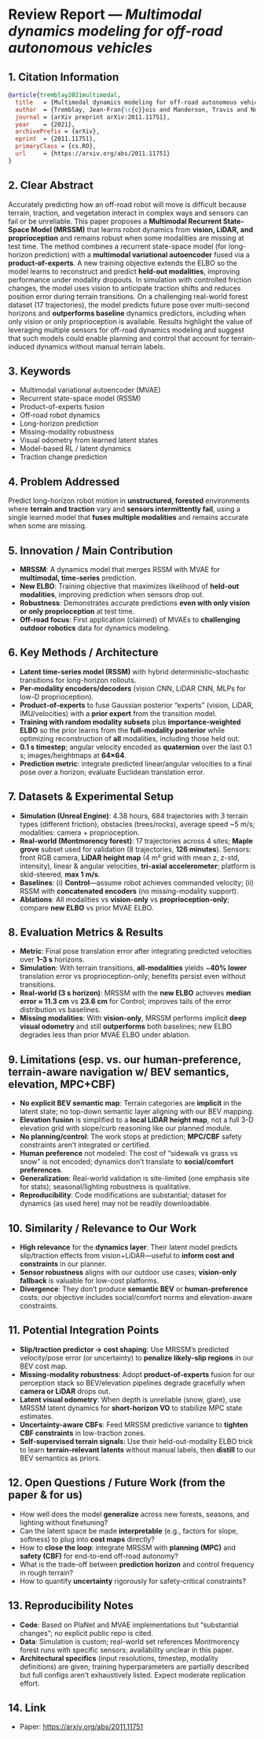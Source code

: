 # Review Report — *Multimodal dynamics modeling for off-road autonomous vehicles*

## 1. Citation Information

```bibtex
@article{tremblay2021multimodal,
  title   = {Multimodal dynamics modeling for off-road autonomous vehicles},
  author  = {Tremblay, Jean-Fran{\c{c}}ois and Manderson, Travis and Noca, Aur{'e}lio and Dudek, Gregory and Meger, David},
  journal = {arXiv preprint arXiv:2011.11751},
  year    = {2021},
  archivePrefix = {arXiv},
  eprint  = {2011.11751},
  primaryClass = {cs.RO},
  url     = {https://arxiv.org/abs/2011.11751}
}
```

## 2. Clear Abstract 

Accurately predicting how an off-road robot will move is difficult because terrain, traction, and vegetation interact in complex ways and sensors can fail or be unreliable. This paper proposes a **Multimodal Recurrent State-Space Model (MRSSM)** that learns robot dynamics from **vision, LiDAR, and proprioception** and remains robust when some modalities are missing at test time. The method combines a recurrent state-space model (for long-horizon prediction) with a **multimodal variational autoencoder** fused via a **product-of-experts**. A new training objective extends the ELBO so the model learns to reconstruct and predict **held-out modalities**, improving performance under modality dropouts. In simulation with controlled friction changes, the model uses vision to anticipate traction shifts and reduces position error during terrain transitions. On a challenging real-world forest dataset (17 trajectories), the model predicts future pose over multi-second horizons and **outperforms baseline** dynamics predictors, including when only vision or only proprioception is available. Results highlight the value of leveraging multiple sensors for off-road dynamics modeling and suggest that such models could enable planning and control that account for terrain-induced dynamics without manual terrain labels.

## 3. Keywords

- Multimodal variational autoencoder (MVAE)  
- Recurrent state-space model (RSSM)  
- Product-of-experts fusion  
- Off-road robot dynamics  
- Long-horizon prediction  
- Missing-modality robustness  
- Visual odometry from learned latent states  
- Model-based RL / latent dynamics  
- Traction change prediction

## 4. Problem Addressed

Predict long-horizon robot motion in **unstructured, forested** environments where **terrain and traction** vary and **sensors intermittently fail**, using a single learned model that **fuses multiple modalities** and remains accurate when some are missing.

## 5. Innovation / Main Contribution

- **MRSSM**: A dynamics model that merges RSSM with MVAE for **multimodal, time-series** prediction.  
- **New ELBO**: Training objective that maximizes likelihood of **held-out modalities**, improving prediction when sensors drop out.  
- **Robustness**: Demonstrates accurate predictions **even with only vision or only proprioception** at test time.  
- **Off-road focus**: First application (claimed) of MVAEs to **challenging outdoor robotics** data for dynamics modeling.

## 6. Key Methods / Architecture

- **Latent time-series model (RSSM)** with hybrid deterministic–stochastic transitions for long-horizon rollouts.  
- **Per-modality encoders/decoders** (vision CNN, LiDAR CNN, MLPs for low-D proprioception).  
- **Product-of-experts** to fuse Gaussian posterior “experts” (vision, LiDAR, IMU/velocities) with a **prior expert** from the transition model.  
- **Training with random modality subsets** plus **importance-weighted ELBO** so the prior learns from the **full-modality posterior** while optimizing reconstruction of **all** modalities, including those held out.  
- **0.1 s timestep**; angular velocity encoded as **quaternion** over the last 0.1 s; images/heightmaps at **64×64**.  
- **Prediction metric**: integrate predicted linear/angular velocities to a final pose over a horizon; evaluate Euclidean translation error.

## 7. Datasets & Experimental Setup

- **Simulation (Unreal Engine)**: 4.38 hours, 684 trajectories with 3 terrain types (different friction), obstacles (trees/rocks), average speed ~5 m/s; modalities: camera + proprioception.  
- **Real-world (Montmorency forest)**: 17 trajectories across 4 sites; **Maple grove** subset used for validation (8 trajectories, **126 minutes**). Sensors: front RGB camera, **LiDAR height map** (4 m² grid with mean z, z-std, intensity), linear & angular velocities, **tri-axial accelerometer**; platform is skid-steered, **max 1 m/s**.  
- **Baselines**: (i) **Control**—assume robot achieves commanded velocity; (ii) RSSM with **concatenated encoders** (no missing-modality support).  
- **Ablations**: All modalities vs **vision-only** vs **proprioception-only**; compare **new ELBO** vs prior MVAE ELBO.

## 8. Evaluation Metrics & Results

- **Metric**: Final pose translation error after integrating predicted velocities over **1–3 s** horizons.  
- **Simulation**: With terrain transitions, **all-modalities** yields ~**40% lower** translation error vs proprioception-only; benefits persist even without transitions.  
- **Real-world (3 s horizon)**: MRSSM with the **new ELBO** achieves **median error ≈ 11.3 cm** vs **23.6 cm** for Control; improves tails of the error distribution vs baselines.  
- **Missing modalities**: With **vision-only**, MRSSM performs implicit **deep visual odometry** and still **outperforms** both baselines; new ELBO degrades less than prior MVAE ELBO under ablation.

## 9. Limitations (esp. vs. our human-preference, terrain-aware navigation w/ BEV semantics, elevation, MPC+CBF)

- **No explicit BEV semantic map**: Terrain categories are **implicit** in the latent state; no top-down semantic layer aligning with our BEV mapping.  
- **Elevation fusion** is simplified to a **local LiDAR height map**, not a full 3-D elevation grid with slope/curb reasoning like our planned module.  
- **No planning/control**: The work stops at prediction; **MPC/CBF** safety constraints aren’t integrated or certified.  
- **Human preference** not modeled: The cost of “sidewalk vs grass vs snow” is not encoded; dynamics don’t translate to **social/comfort preferences**.  
- **Generalization**: Real-world validation is site-limited (one emphasis site for stats); seasonal/lighting robustness is qualitative.  
- **Reproducibility**: Code modifications are substantial; dataset for dynamics (as used here) may not be readily downloadable.

## 10. Similarity / Relevance to Our Work

- **High relevance** for the **dynamics layer**: Their latent model predicts slip/traction effects from vision+LiDAR—useful to **inform cost and constraints** in our planner.  
- **Sensor robustness** aligns with our outdoor use cases; **vision-only fallback** is valuable for low-cost platforms.  
- **Divergence**: They don’t produce **semantic BEV** or **human-preference** costs; our objective includes social/comfort norms and elevation-aware constraints.

## 11. Potential Integration Points

- **Slip/traction predictor → cost shaping**: Use MRSSM’s predicted velocity/pose error (or uncertainty) to **penalize likely-slip regions** in our BEV cost map.  
- **Missing-modality robustness**: Adopt **product-of-experts** fusion for our perception stack so BEV/elevation pipelines degrade gracefully when **camera or LiDAR** drops out.  
- **Latent visual odometry**: When depth is unreliable (snow, glare), use MRSSM latent dynamics for **short-horizon VO** to stabilize MPC state estimates.  
- **Uncertainty-aware CBFs**: Feed MRSSM predictive variance to **tighten CBF constraints** in low-traction zones.  
- **Self-supervised terrain signals**: Use their held-out-modality ELBO trick to learn **terrain-relevant latents** without manual labels, then **distill** to our BEV semantics as priors.

## 12. Open Questions / Future Work (from the paper & for us)

- How well does the model **generalize** across new forests, seasons, and lighting without finetuning?  
- Can the latent space be made **interpretable** (e.g., factors for slope, softness) to plug into **cost maps** directly?  
- How to **close the loop**: integrate MRSSM with **planning (MPC)** and **safety (CBF)** for end-to-end off-road autonomy?  
- What is the trade-off between **prediction horizon** and control frequency in rough terrain?  
- How to quantify **uncertainty** rigorously for safety-critical constraints?

## 13. Reproducibility Notes

- **Code**: Based on PlaNet and MVAE implementations but “substantial changes”; no explicit public repo is cited.  
- **Data**: Simulation is custom; real-world set references Montmorency forest runs with specific sensors; availability unclear in this paper.  
- **Architectural specifics** (input resolutions, timestep, modality definitions) are given; training hyperparameters are partially described but full configs aren’t exhaustively listed. Expect moderate replication effort.

## 14. Link

- Paper: https://arxiv.org/abs/2011.11751
